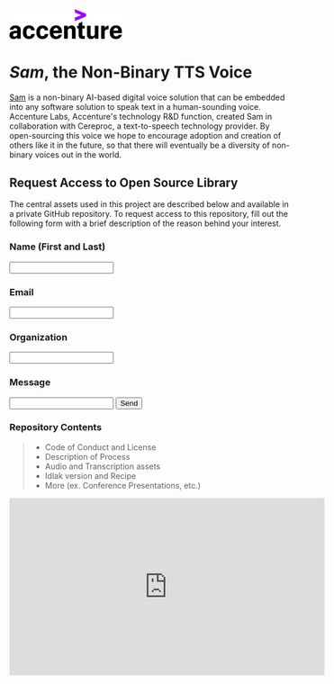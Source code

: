 <img src="Acc_Logo.svg" width="200"/>


# *Sam*, the Non-Binary TTS Voice

[Sam](https://bit.ly/36OjUbt) is a non-binary AI-based digital voice solution that can be embedded into any software solution to speak text in a human-sounding voice. Accenture Labs, Accenture's technology R&D function, created Sam in collaboration with Cereproc, a text-to-speech technology provider. By open-sourcing this voice we hope to encourage adoption and creation of others like it in the future, so that there will eventually be a diversity of non-binary voices out in the world.

## Request Access to Open Source Library
The central assets used in this project are described below and available in a private GitHub repository. To request access to this repository, fill out the following form with a brief description of the reason behind your interest.

<form action="https://formspree.io/f/meqpvkrj"
    method="POST">
  <h3>Name (First and Last)</h3>
  <input type="text" name="name">
  <h3>Email</h3>
  <input type="email" name="_replyto">
  <h3>Organization</h3>
  <input type="text" name="name">
  <h3>Message</h3>
  <input type="text" name="message">
  <input type="submit" value="Send">
</form>
      

### Repository Contents
> - Code of Conduct and License
> - Description of Process
> - Audio and Transcription assets
> - Idlak version and Recipe
> - More (ex. Conference Presentations, etc.)

<iframe width="560" height="315" src="https://www.youtube.com/embed/mL1n5AEFLl4" frameborder="0" allow="accelerometer; autoplay; clipboard-write; encrypted-media; gyroscope; picture-in-picture" allowfullscreen></iframe>
